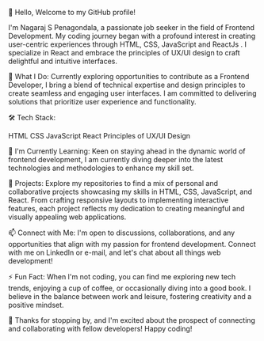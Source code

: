 👋 Hello, Welcome to my GitHub profile!

I'm Nagaraj S Penagondala, a passionate job seeker in the field of Frontend Development. My coding journey began with a profound interest in creating user-centric experiences through HTML, CSS, JavaScript and ReactJs . I specialize in React and embrace the principles of UX/UI design to craft delightful and intuitive interfaces.

🚀 What I Do:
Currently exploring opportunities to contribute as a Frontend Developer, I bring a blend of technical expertise and design principles to create seamless and engaging user interfaces. I am committed to delivering solutions that prioritize user experience and functionality.

🛠️ Tech Stack:

HTML
CSS
JavaScript
React
Principles of UX/UI Design

🌱 I'm Currently Learning:
Keen on staying ahead in the dynamic world of frontend development, I am currently diving deeper into the latest technologies and methodologies to enhance my skill set.

🔭 Projects:
Explore my repositories to find a mix of personal and collaborative projects showcasing my skills in HTML, CSS, JavaScript, and React. From crafting responsive layouts to implementing interactive features, each project reflects my dedication to creating meaningful and visually appealing web applications.

📫 Connect with Me:
I'm open to discussions, collaborations, and any opportunities that align with my passion for frontend development. Connect with me on LinkedIn or e-mail, and let's chat about all things web development!

⚡ Fun Fact:
When I'm not coding, you can find me exploring new tech trends, enjoying a cup of coffee, or occasionally diving into a good book. I believe in the balance between work and leisure, fostering creativity and a positive mindset.

🙏 Thanks for stopping by, and I'm excited about the prospect of connecting and collaborating with fellow developers! Happy coding!

<!---
nagarajsp24/nagarajsp24 is a ✨ special ✨ repository because its `README.md` (this file) appears on your GitHub profile.
You can click the Preview link to take a look at your changes.
--->
